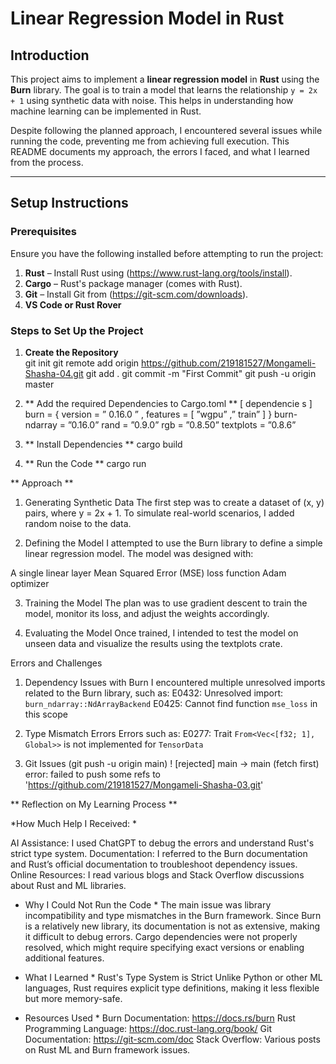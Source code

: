# Linear Regression Model in Rust

## Introduction

This project aims to implement a **linear regression model** in **Rust** using the **Burn** library. The goal is to train a model that learns the relationship `y = 2x + 1` using synthetic data with noise. This helps in understanding how machine learning can be implemented in Rust.

Despite following the planned approach, I encountered several issues while running the code, preventing me from achieving full execution. This README documents my approach, the errors I faced, and what I learned from the process.

---

## Setup Instructions

### Prerequisites

Ensure you have the following installed before attempting to run the project:

1. **Rust** – Install Rust using (https://www.rust-lang.org/tools/install).
2. **Cargo** – Rust's package manager (comes with Rust).
3. **Git** – Install Git from (https://git-scm.com/downloads).
4. **VS Code or Rust Rover** 

### Steps to Set Up the Project

1. **Create the Repository**  
   git init
   git remote add origin https://github.com/219181527/Mongameli-Shasha-04.git
   git add .
   git commit -m "First Commit"
   git push -u origin master

   
3. ** Add the required Dependencies to Cargo.toml **
   [ dependencie s ]
burn = { version = ” 0.16.0 ” , features = [ ”wgpu” ,” train” ] }
burn-ndarray = ”0.16.0”
rand = ”0.9.0”
rgb = ”0.8.50”
textplots = ”0.8.6”

4. ** Install Dependencies **
   cargo build

5. ** Run the Code **
   cargo run

** Approach **
1. Generating Synthetic Data
The first step was to create a dataset of (x, y) pairs, where y = 2x + 1. To simulate real-world scenarios, I added random noise to the data.

2. Defining the Model
I attempted to use the Burn library to define a simple linear regression model. The model was designed with:

A single linear layer
Mean Squared Error (MSE) loss function
Adam optimizer

3. Training the Model
The plan was to use gradient descent to train the model, monitor its loss, and adjust the weights accordingly.

4. Evaluating the Model
Once trained, I intended to test the model on unseen data and visualize the results using the textplots crate.







Errors and Challenges
1. Dependency Issues with Burn
I encountered multiple unresolved imports related to the Burn library, such as:
E0432: Unresolved import: `burn_ndarray::NdArrayBackend` E0425: Cannot find function `mse_loss` in this scope


2. Type Mismatch Errors
Errors such as:
E0277: Trait `From<Vec<[f32; 1], Global>>` is not implemented for `TensorData`


3. Git Issues (git push -u origin main)
! [rejected] main -> main (fetch first)
error: failed to push some refs to 'https://github.com/219181527/Mongameli-Shasha-03.git'

** Reflection on My Learning Process **

*How Much Help I Received: *

AI Assistance: I used ChatGPT to debug the errors and understand Rust's strict type system.
Documentation: I referred to the Burn documentation and Rust’s official documentation to troubleshoot dependency issues.
Online Resources: I read various blogs and Stack Overflow discussions about Rust and ML libraries.

* Why I Could Not Run the Code *
The main issue was library incompatibility and type mismatches in the Burn framework.
Since Burn is a relatively new library, its documentation is not as extensive, making it difficult to debug errors.
Cargo dependencies were not properly resolved, which might require specifying exact versions or enabling additional features.

* What I Learned *
Rust's Type System is Strict
Unlike Python or other ML languages, Rust requires explicit type definitions, making it less flexible but more memory-safe.


* Resources Used *
Burn Documentation: https://docs.rs/burn
Rust Programming Language: https://doc.rust-lang.org/book/
Git Documentation: https://git-scm.com/doc
Stack Overflow: Various posts on Rust ML and Burn framework issues.

   
